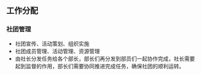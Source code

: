 ## 工作分配

### 社团管理
- 社团宣传、活动策划、组织实施
- 社团成员管理、活动管理、资源管理
- 由社长分发任务给各个部长，部长们再分发到部员们一起协作完成，社长需要起到监督的作用，部长们需要协同推进完成任务，确保社团的顺利运转。